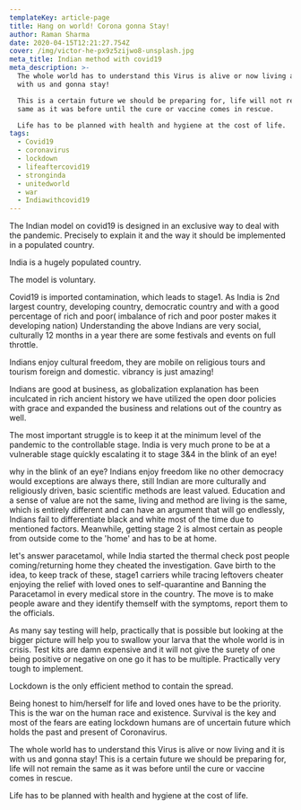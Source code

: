 ```yaml
---
templateKey: article-page
title: Hang on world! Corona gonna Stay!
author: Raman Sharma
date: 2020-04-15T12:21:27.754Z
cover: /img/victor-he-px9z5zijwo8-unsplash.jpg
meta_title: Indian method with covid19
meta_description: >-
  The whole world has to understand this Virus is alive or now living and it is
  with us and gonna stay!

  This is a certain future we should be preparing for, life will not remain the
  same as it was before until the cure or vaccine comes in rescue.

  Life has to be planned with health and hygiene at the cost of life.
tags:
  - Covid19
  - coronavirus
  - lockdown
  - lifeaftercovid19
  - stronginda
  - unitedworld
  - war
  - Indiawithcovid19
---
```

The Indian model on covid19 is designed in an exclusive way to deal with the pandemic. Precisely to explain it and the way it should be implemented in a populated country.

India is a hugely populated country.

 The model is voluntary. 

Covid19 is imported contamination, which leads to stage1.  As India is 2nd largest country, developing country, democratic country and with a good percentage of rich and poor( imbalance of rich and poor poster makes it developing nation)
Understanding the above Indians are very social, culturally 12 months in a year there are some festivals and events on full throttle.


Indians enjoy cultural freedom, they are mobile on religious tours and tourism foreign and domestic. vibrancy is just amazing!


Indians are good at business, as globalization explanation has been inculcated in rich ancient history we have utilized the open door policies with grace and expanded the business and relations out of the country as well.


The most important struggle is to keep it at the minimum level of the pandemic to the controllable stage.
India is very much prone to be at a vulnerable stage quickly escalating it to stage 3&4 in the blink of an eye!


why in the blink of an eye?
Indians enjoy freedom like no other democracy would exceptions are always there, still Indian are more culturally and religiously driven, basic scientific methods are least valued. 
Education and a sense of value are not the same, living and method are living is the same, which is entirely different and can have an argument that will go endlessly, Indians fail to differentiate black and white most of the time due to mentioned factors.
Meanwhile, getting stage 2 is almost certain as people from outside come to the 'home' and has to be at home. 


let's answer paracetamol, while India started the thermal check post people coming/returning home they cheated the investigation. Gave birth to the idea, to keep track of these, stage1 carriers while tracing leftovers cheater enjoying the relief with loved ones to self-quarantine and Banning the Paracetamol in every medical store in the country.
The move is to make people aware and they identify themself with the symptoms, report them to the officials.


As many say testing will help, practically that is possible but looking at the bigger picture will help you to swallow your larva that the whole world is in crisis. Test kits are damn expensive and it will not give the surety of one being positive or negative on one go it has to be multiple. Practically very tough to implement. 


Lockdown is the only efficient method to contain the spread.


Being honest to him/herself for life and loved ones have to be the priority.
This is the war on the human race and existence. Survival is the key and most of the fears are eating lockdown humans are of uncertain future which holds the past and present of Coronavirus.


The whole world has to understand this Virus is alive or now living and it is with us and gonna stay!
This is a certain future we should be preparing for, life will not remain the same as it was before until the cure or vaccine comes in rescue.


Life has to be planned with health and hygiene at the cost of life.